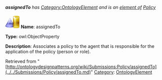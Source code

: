 ___assignedTo__ has [Category:OntologyElement](../../Category/OntologyElement.md "Category:OntologyElement") and is an [element of](../../Property/ElementOf.md "Property:ElementOf") [Policy](../../Submissions/Policy.md "Submissions:Policy")_


  




[![ObjectProperty](../../images/thumb/c/c3/ObjectProperty.gif/45px-ObjectProperty.gif)](../../Image/ObjectProperty.gif.md "ObjectProperty")
__Name__: assignedTo 


__Type:__ owl:ObjectProperty 


__Description__: Associates a policy to the agent that is responsible for the application of the policy (person or role). 





Retrieved from "[http://ontologydesignpatterns.org/wiki/Submissions:Policy/assignedTo](../../Submissions/Policy/assignedTo.md)"
 [Category](http://ontologydesignpatterns.org/wiki/Special:Categories "Special:Categories"): [OntologyElement](../../Category/OntologyElement.md "Category:OntologyElement")